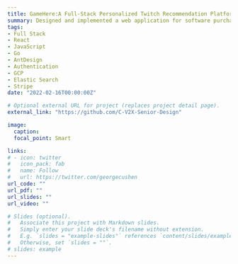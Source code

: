 ```yaml
---
title: GameHere:A Full-Stack Personalized Twitch Recommendation Platform
summary: Designed and implemented a web application for software purchase with React JS. Implemented features for user to create, browse and search software. Built responsive and intuitive UI with AntDesign, and supported file upload. Improved authentication using token-based registeration/login/logout flow with JWT. Launched a microservice in Go to handle register/login/logout/upload/checkout and deployed to Google Cloud(Google App Engine). Used Elastic Search(deployed to GCE) to provide search functions such that users can search softwares.Integrated with Stripe API for checkout and view history information.
tags:
- Full Stack
- React
- JavaScript
- Go
- AntDesign
- Authentication
- GCP
- Elastic Search
- Stripe
date: "2022-02-16T00:00:00Z"

# Optional external URL for project (replaces project detail page).
external_link: "https://github.com/C-V2X-Senior-Design"

image:
  caption:
  focal_point: Smart

links:
# - icon: twitter
#   icon_pack: fab
#   name: Follow
#   url: https://twitter.com/georgecushen
url_code: ""
url_pdf: ""
url_slides: ""
url_video: ""

# Slides (optional).
#   Associate this project with Markdown slides.
#   Simply enter your slide deck's filename without extension.
#   E.g. `slides = "example-slides"` references `content/slides/example-slides.md`.
#   Otherwise, set `slides = ""`.
# slides: example
---
```

